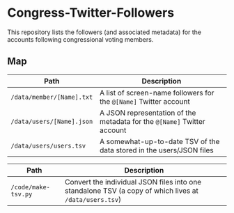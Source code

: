 # Congress-Twitter-Followers

This repository lists the followers (and associated metadata) for the accounts following congressional voting members.

## Map

| Path | Description |
|----------|------|
| `/data/member/[Name].txt` | A list of screen-name followers for the `@[Name]` Twitter account |
| `/data/users/[Name].json` | A JSON representation of the metadata for the `@[Name]` Twitter account |
| `/data/users/users.tsv` | A somewhat-up-to-date TSV of the data stored in the users/JSON files |

| Path | Description |
|------|-------------|
| `/code/make-tsv.py` | Convert the individual JSON files into one standalone TSV (a copy of which lives at `/data/users.tsv`) |
